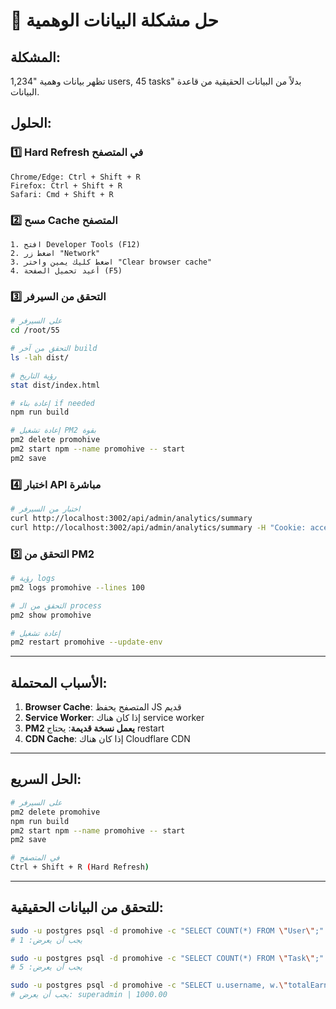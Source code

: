 # 🔧 حل مشكلة البيانات الوهمية

## المشكلة:
تظهر بيانات وهمية "1,234 users, 45 tasks" بدلاً من البيانات الحقيقية من قاعدة البيانات.

## الحلول:

### 1️⃣ **Hard Refresh في المتصفح**
```
Chrome/Edge: Ctrl + Shift + R
Firefox: Ctrl + Shift + R
Safari: Cmd + Shift + R
```

### 2️⃣ **مسح Cache المتصفح**
```
1. افتح Developer Tools (F12)
2. اضغط زر "Network"
3. اضغط كليك يمين واختر "Clear browser cache"
4. أعيد تحميل الصفحة (F5)
```

### 3️⃣ **التحقق من السيرفر**

```bash
# على السيرفر
cd /root/55

# التحقق من آخر build
ls -lah dist/

# رؤية التاريخ
stat dist/index.html

# إعادة بناء if needed
npm run build

# إعادة تشغيل PM2 بقوة
pm2 delete promohive
pm2 start npm --name promohive -- start
pm2 save
```

### 4️⃣ **اختبار API مباشرة**

```bash
# اختبار من السيرفر
curl http://localhost:3002/api/admin/analytics/summary
curl http://localhost:3002/api/admin/analytics/summary -H "Cookie: accessToken=YOUR_TOKEN"
```

### 5️⃣ **التحقق من PM2**

```bash
# رؤية logs
pm2 logs promohive --lines 100

# التحقق من الـ process
pm2 show promohive

# إعادة تشغيل
pm2 restart promohive --update-env
```

---

## الأسباب المحتملة:

1. **Browser Cache**: المتصفح يحفظ JS قديم
2. **Service Worker**: إذا كان هناك service worker
3. **PM2 يعمل نسخة قديمة**: يحتاج restart
4. **CDN Cache**: إذا كان هناك Cloudflare CDN

---

## الحل السريع:

```bash
# على السيرفر
pm2 delete promohive
npm run build
pm2 start npm --name promohive -- start
pm2 save

# في المتصفح
Ctrl + Shift + R (Hard Refresh)
```

---

## للتحقق من البيانات الحقيقية:

```bash
sudo -u postgres psql -d promohive -c "SELECT COUNT(*) FROM \"User\";"
# يجب أن يعرض: 1

sudo -u postgres psql -d promohive -c "SELECT COUNT(*) FROM \"Task\";"
# يجب أن يعرض: 5

sudo -u postgres psql -d promohive -c "SELECT u.username, w.\"totalEarned\" FROM \"User\" u JOIN \"Wallet\" w ON u.id = w.\"userId\";"
# يجب أن يعرض: superadmin | 1000.00
```
